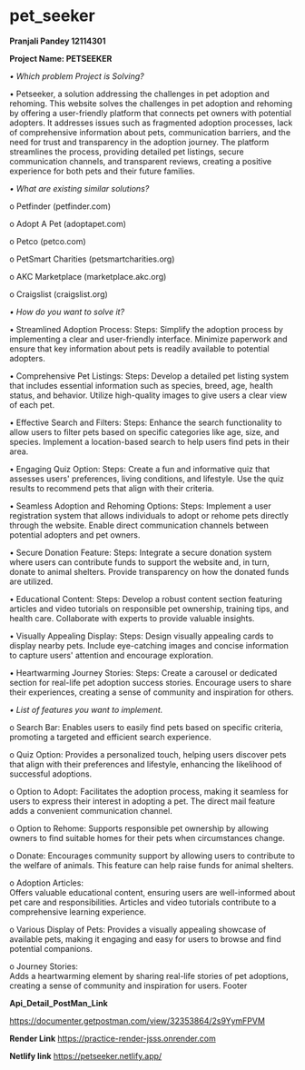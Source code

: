# pet_seeker
**Pranjali Pandey 12114301**

**Project Name: PETSEEKER**


*•	Which problem Project is Solving?*

•	Petseeker, a solution addressing the challenges in pet adoption and rehoming. This website solves the challenges in pet adoption and rehoming by offering a user-friendly platform that connects pet owners with potential adopters. It addresses issues such as fragmented adoption processes, lack of comprehensive information about pets, communication barriers, and the need for trust and transparency in the adoption journey. The platform streamlines the process, providing detailed pet listings, secure communication channels, and transparent reviews, creating a positive experience for both pets and their future families.

*•	What are existing similar solutions?*

o	Petfinder (petfinder.com)

o	Adopt A Pet (adoptapet.com)

o	Petco (petco.com)

o	PetSmart Charities (petsmartcharities.org)

o	AKC Marketplace (marketplace.akc.org)

o	Craigslist (craigslist.org)

*•	How do you want to solve it?*

•	Streamlined Adoption Process:
Steps: Simplify the adoption process by implementing a clear and user-friendly interface. Minimize paperwork and ensure that key information about pets is readily available to potential adopters.

•	Comprehensive Pet Listings:
Steps: Develop a detailed pet listing system that includes essential information such as species, breed, age, health status, and behavior. Utilize high-quality images to give users a clear view of each pet.

•	Effective Search and Filters:
Steps: Enhance the search functionality to allow users to filter pets based on specific categories like age, size, and species. Implement a location-based search to help users find pets in their area.

•	Engaging Quiz Option:
Steps: Create a fun and informative quiz that assesses users' preferences, living conditions, and lifestyle. Use the quiz results to recommend pets that align with their criteria.

•	Seamless Adoption and Rehoming Options:
Steps: Implement a user registration system that allows individuals to adopt or rehome pets directly through the website. Enable direct communication channels between potential adopters and pet owners.

•	Secure Donation Feature:
Steps: Integrate a secure donation system where users can contribute funds to support the website and, in turn, donate to animal shelters. Provide transparency on how the donated funds are utilized.

•	Educational Content:
Steps: Develop a robust content section featuring articles and video tutorials on responsible pet ownership, training tips, and health care. Collaborate with experts to provide valuable insights.

•	Visually Appealing Display:
Steps: Design visually appealing cards to display nearby pets. Include eye-catching images and concise information to capture users' attention and encourage exploration.

•	Heartwarming Journey Stories:
Steps: Create a carousel or dedicated section for real-life pet adoption success stories. Encourage users to share their experiences, creating a sense of community and inspiration for others.

*•	List of features you want to implement.*

o	Search Bar:
Enables users to easily find pets based on specific criteria, promoting a targeted and efficient search experience.

o	Quiz Option:
Provides a personalized touch, helping users discover pets that align with their preferences and lifestyle, enhancing the likelihood of successful adoptions.

o	Option to Adopt:
Facilitates the adoption process, making it seamless for users to express their interest in adopting a pet. The direct mail feature adds a convenient communication channel.

o	Option to Rehome: 
Supports responsible pet ownership by allowing owners to find suitable homes for their pets when circumstances change.

o	Donate:
 Encourages community support by allowing users to contribute to the welfare of animals. This feature can help raise funds for animal shelters.

o	Adoption Articles:  
Offers valuable educational content, ensuring users are well-informed about pet care and responsibilities. Articles and video tutorials contribute to a comprehensive learning experience.

o	Various Display of Pets: 
 Provides a visually appealing showcase of available pets, making it engaging and easy for users to browse and find potential companions.

o	Journey Stories:    
Adds a heartwarming element by sharing real-life stories of pet adoptions, creating a sense of community and inspiration for users.
Footer


**Api_Detail_PostMan_Link**

https://documenter.getpostman.com/view/32353864/2s9YymFPVM

**Render Link**
https://practice-render-jsss.onrender.com

**Netlify link**
https://petseeker.netlify.app/
